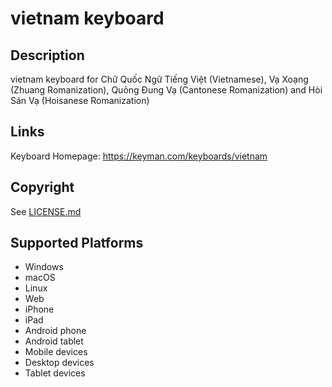 vietnam keyboard
==============

Description
-----------
vietnam keyboard for Chữ Quốc Ngữ Tiếng Việt (Vietnamese), Vạ Xoạng (Zhuang Romanization), Quỏng Đung Vạ (Cantonese Romanization) and Hòi Sán Vạ (Hoisanese Romanization)


Links
-----
Keyboard Homepage: https://keyman.com/keyboards/vietnam

Copyright
---------
See [LICENSE.md](LICENSE.md)

Supported Platforms
-------------------
 * Windows
 * macOS
 * Linux
 * Web
 * iPhone
 * iPad
 * Android phone
 * Android tablet
 * Mobile devices
 * Desktop devices
 * Tablet devices

